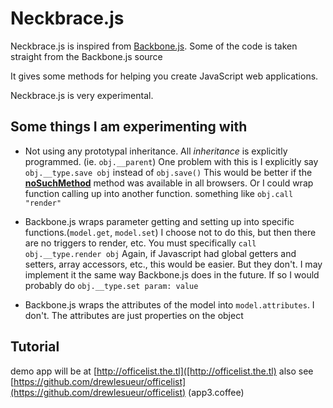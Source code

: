 Neckbrace.js
============

Neckbrace.js is inspired from [Backbone.js](http://documentcloud.github.com/backbone/). Some of the code is taken
straight from the Backbone.js source

It gives some methods for helping you create JavaScript web applications.

Neckbrace.js is very experimental.

Some things I am experimenting with
------------------------------------

* Not using any prototypal inheritance. All *inheritance* is explicitly programmed. (ie. `obj.__parent`)
  One problem with this is I explicitly say `obj.__type.save obj` instead of `obj.save()`
  This would be better if the
  [__noSuchMethod__](https://developer.mozilla.org/en/JavaScript/Reference/Global_Objects/Object/noSuchMethod)
  method was available in all browsers.
  Or I could wrap function calling up into another function. something like `obj.call "render"`
  
* Backbone.js wraps parameter getting and setting up into specific functions.(`model.get`, `model.set`)
  I choose not to do this, but then there are no triggers to render, etc. You must specifically `call obj.__type.render obj`
  Again, if Javascript had global getters and setters, array accessors, etc., this would be easier.
  But they don't.
  I may implement it the same way Backbone.js does in the future. If so I would 
  probably do `obj.__type.set param: value`
  
* Backbone.js wraps the attributes of the model into `model.attributes`. I don't. The attributes are
  just properties on the object


    

Tutorial
--------

demo app will be at [http://officelist.the.tl]([http://officelist.the.tl)
also see [https://github.com/drewlesueur/officelist](https://github.com/drewlesueur/officelist)  (app3.coffee)
